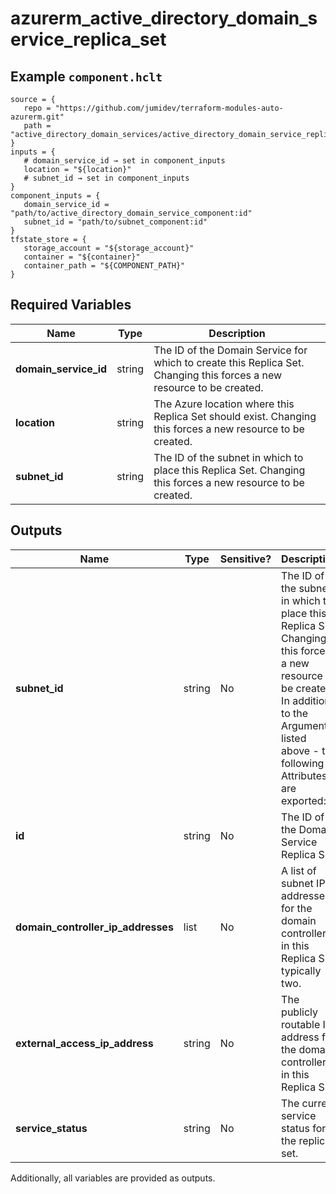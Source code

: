 # azurerm_active_directory_domain_service_replica_set



## Example `component.hclt`

```hcl
source = {
   repo = "https://github.com/jumidev/terraform-modules-auto-azurerm.git"   
   path = "active_directory_domain_services/active_directory_domain_service_replica_set"   
}
inputs = {
   # domain_service_id → set in component_inputs
   location = "${location}"   
   # subnet_id → set in component_inputs
}
component_inputs = {
   domain_service_id = "path/to/active_directory_domain_service_component:id"   
   subnet_id = "path/to/subnet_component:id"   
}
tfstate_store = {
   storage_account = "${storage_account}"   
   container = "${container}"   
   container_path = "${COMPONENT_PATH}"   
}
```

## Required Variables

| Name | Type |  Description |
| ---- | --------- |  ----------- |
| **domain_service_id** | string |  The ID of the Domain Service for which to create this Replica Set. Changing this forces a new resource to be created. | 
| **location** | string |  The Azure location where this Replica Set should exist. Changing this forces a new resource to be created. | 
| **subnet_id** | string |  The ID of the subnet in which to place this Replica Set. Changing this forces a new resource to be created. | 



## Outputs

| Name | Type | Sensitive? | Description |
| ---- | ---- | --------- | --------- |
| **subnet_id** | string | No  | The ID of the subnet in which to place this Replica Set. Changing this forces a new resource to be created. In addition to the Arguments listed above - the following Attributes are exported: | 
| **id** | string | No  | The ID of the Domain Service Replica Set. | 
| **domain_controller_ip_addresses** | list | No  | A list of subnet IP addresses for the domain controllers in this Replica Set, typically two. | 
| **external_access_ip_address** | string | No  | The publicly routable IP address for the domain controllers in this Replica Set. | 
| **service_status** | string | No  | The current service status for the replica set. | 

Additionally, all variables are provided as outputs.
